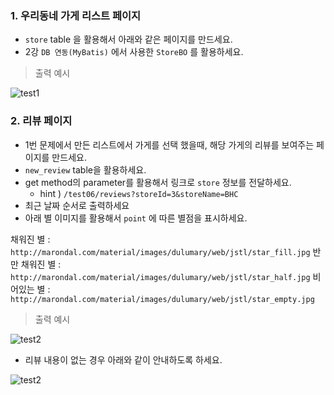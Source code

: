 ### 1. 우리동네 가게 리스트 페이지 
* `store` table 을 활용해서 아래와 같은 페이지를 만드세요. 
* 2강 `DB 연동(MyBatis)` 에서 사용한 `StoreBO` 를 활용하세요.

> 출력 예시 

![test1](/material/images/dulumary/web/jstl/test06_1_result.png)


### 2. 리뷰 페이지
* 1번 문제에서 만든 리스트에서 가게를 선택 했을때, 해당 가게의 리뷰를 보여주는 페이지를 만드세요. 
* `new_review` table을 활용하세요. 
* get method의 parameter를 활용해서 링크로 `store` 정보를 전달하세요. 
    *  hint ) `/test06/reviews?storeId=3&storeName=BHC`
* 최근 날짜 순서로 출력하세요 
* 아래 별 이미지를 활용해서 `point` 에 따른 별점을 표시하세요. 

채워진 별 : `http://marondal.com/material/images/dulumary/web/jstl/star_fill.jpg`
반만 채워진 별 : `http://marondal.com/material/images/dulumary/web/jstl/star_half.jpg`
비어있는 별 : `http://marondal.com/material/images/dulumary/web/jstl/star_empty.jpg`


> 출력 예시 

![test2](/material/images/dulumary/web/jstl/test06_2_result.png)


* 리뷰 내용이 없는 경우 아래와 같이 안내하도록 하세요.

![test2](/material/images/dulumary/web/jstl/test06_2_result2.png)


